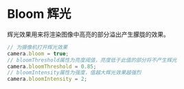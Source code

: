 # Bloom 辉光

辉光效果用来将渲染图像中高亮的部分溢出产生朦胧的效果。

```javascript
// 为摄像机打开辉光效果
camera.bloom = true;
// bloomThreshold属性为亮度阈值，亮度低于此值的部分将不产生辉光
camera.bloomThreshold = 0.85;
// bloomIntensity属性为强度，值越大辉光效果越强烈
camera.bloomIntensity = 2;
```

<div class="showcase" case="tut-28" style="width:600px;height:800px;"></div>

